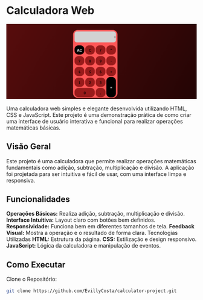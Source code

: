 # Calculadora Web

![calculadora](calculadora.png)

Uma calculadora web simples e elegante desenvolvida utilizando HTML, CSS e JavaScript. Este projeto é uma demonstração prática de como criar uma interface de usuário interativa e funcional para realizar operações matemáticas básicas.

## Visão Geral
Este projeto é uma calculadora que permite realizar operações matemáticas fundamentais como adição, subtração, multiplicação e divisão. A aplicação foi projetada para ser intuitiva e fácil de usar, com uma interface limpa e responsiva.

## Funcionalidades
**Operações Básicas:** Realiza adição, subtração, multiplicação e divisão.
**Interface Intuitiva:** Layout claro com botões bem definidos.
**Responsividade:** Funciona bem em diferentes tamanhos de tela.
**Feedback Visual:** Mostra a operação e o resultado de forma clara.
Tecnologias Utilizadas
**HTML:** Estrutura da página.
**CSS:** Estilização e design responsivo.
**JavaScript:** Lógica da calculadora e manipulação de eventos.

## Como Executar
Clone o Repositório:
```bash
git clone https://github.com/EvillyCosta/calculator-project.git
